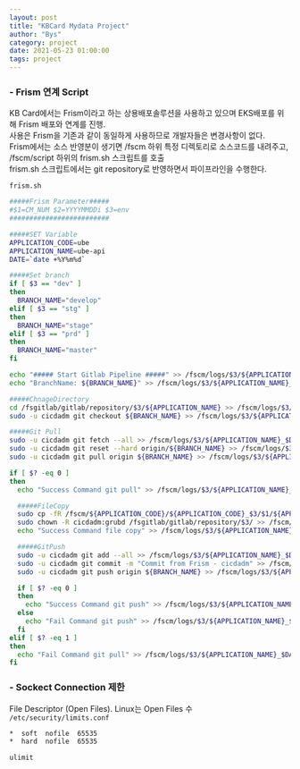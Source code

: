 ```yaml
---
layout: post
title: "KBCard Mydata Project"
author: "Bys"
category: project
date: 2021-05-23 01:00:00
tags: project
---
```


### - Frism 연계 Script
KB Card에서는 Frism이라고 하는 상용배포솔루션을 사용하고 있으며 EKS배포를 위해 Frism 배포와 연계를 진행.  
사용은 Frism을 기존과 같이 동일하게 사용하므로 개발자들은 변경사항이 없다.  
Frism에서는 소스 반영분이 생기면 /fscm 하위 특정 디렉토리로 소스코드를 내려주고, /fscm/script 하위의 frism.sh 스크립트를 호출  
frism.sh 스크립트에서는 git repository로 반영하면서 파이프라인을 수행한다.  

`frism.sh`
```bash
#####Frism Parameter#####
#$1=CM_NUM $2=YYYYMMDDi $3=env
#########################

#####SET Variable
APPLICATION_CODE=ube
APPLICATION_NAME=ube-api
DATE=`date +%Y%m%d`

#####Set branch
if [ $3 == "dev" ]
then
  BRANCH_NAME="develop"
elif [ $3 == "stg" ]
then
  BRANCH_NAME="stage"
elif [ $3 == "prd" ]
then
  BRANCH_NAME="master"
fi

echo "##### Start Gitlab Pipeline #####" >> /fscm/logs/$3/${APPLICATION_NAME}_$DATE.log  2>&1;
echo "BranchName: ${BRANCH_NAME}" >> /fscm/logs/$3/${APPLICATION_NAME}_$DATE.log  2>&1;

#####ChnageDirectory
cd /fsgitlab/gitlab/repository/$3/${APPLICATION_NAME} >> /fscm/logs/$3/${APPLICATION_NAME}_$DATE.log  2>&1;
sudo -u cicdadm git checkout ${BRANCH_NAME} >> /fscm/logs/$3/${APPLICATION_NAME}_$DATE.log  2>&1;

#####Git Pull
sudo -u cicdadm git fetch --all >> /fscm/logs/$3/${APPLICATION_NAME}_$DATE.log  2>&1;
sudo -u cicdadm git reset --hard origin/${BRANCH_NAME} >> /fscm/logs/$3/${APPLICATION_NAME}_$DATE.log  2>&1;
sudo -u cicdadm git pull origin ${BRANCH_NAME} >> /fscm/logs/$3/${APPLICATION_NAME}_$DATE.log  2>&1;

if [ $? -eq 0 ]
then
  echo "Success Command git pull" >> /fscm/logs/$3/${APPLICATION_NAME}_$DATE.log  2>&1;

  #####FileCopy
  sudo cp -fR /fscm/${APPLICATION_CODE}/${APPLICATION_CODE}_$3/$1/${APPLICATION_NAME}/ /fsgitlab/gitlab/repository/$3/ >> /fscm/logs/$3/${APPLICATION_NAME}_$DATE.log  2>&1;
  sudo chown -R cicdadm:grubd /fsgitlab/gitlab/repository/$3/ >> /fscm/logs/$3/${APPLICATION_NAME}_$DATE.log  2>&1;
  echo "Success Command file copy" >> /fscm/logs/$3/${APPLICATION_NAME}_$DATE.log  2>&1;

  #####GitPush
  sudo -u cicdadm git add --all >> /fscm/logs/$3/${APPLICATION_NAME}_$DATE.log  2>&1;
  sudo -u cicdadm git commit -m "Commit from Frism - cicdadm" >> /fscm/logs/$3/${APPLICATION_NAME}_$DATE.log  2>&1;
  sudo -u cicdadm git push origin ${BRANCH_NAME} >> /fscm/logs/$3/${APPLICATION_NAME}_$DATE.log  2>&1;

  if [ $? -eq 0 ]
  then
    echo "Success Command git push" >> /fscm/logs/$3/${APPLICATION_NAME}_$DATE.log  2>&1;
  else
    echo "Fail Command git push" >> /fscm/logs/$3/${APPLICATION_NAME}_$DATE.log  2>&1;
  fi
elif [ $? -eq 1 ]
then
  echo "Fail Command git pull" >> /fscm/logs/$3/${APPLICATION_NAME}_$DATE.log  2>&1;
fi
```


### - Sockect Connection 제한 
File Descriptor (Open Files). Linux는 Open Files 수
`/etc/security/limits.conf`
```bash
*  soft  nofile  65535
*  hard  nofile  65535
```

`ulimit`
```bash

```
